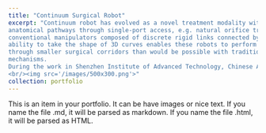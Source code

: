 ```yaml
---
title: "Continuum Surgical Robot"
excerpt: "Continuum robot has evolved as a novel treatment modality with better features over the traditional minimally invasive surgery, such as faster, safer, and more convenient intra-body interventions without wide incisions. They are designed to navigate
anatomical pathways through single-port access, e.g. natural orifice transluminal endoscopic surgery or minimal incisions. Continuum surgical robots have a fundamentally different structure than
conventional manipulators composed of discrete rigid links connected by joints. Their
ability to take the shape of 3D curves enables these robots to perform procedures
through smaller surgical corridors than would be possible with traditional robotic
mechanisms.
During the work in Shenzhen Institute of Advanced Technology, Chinese Academy of Sciences, I lead a small group of students and design two continuum robot, a vascular interventional surgical robot and a robotic bronchoscopy system.
<br/><img src='/images/500x300.png'>"
collection: portfolio   
---
```





This is an item in your portfolio. It can be have images or nice text. If you name the file .md, it will be parsed as markdown. If you name the file .html, it will be parsed as HTML. 
